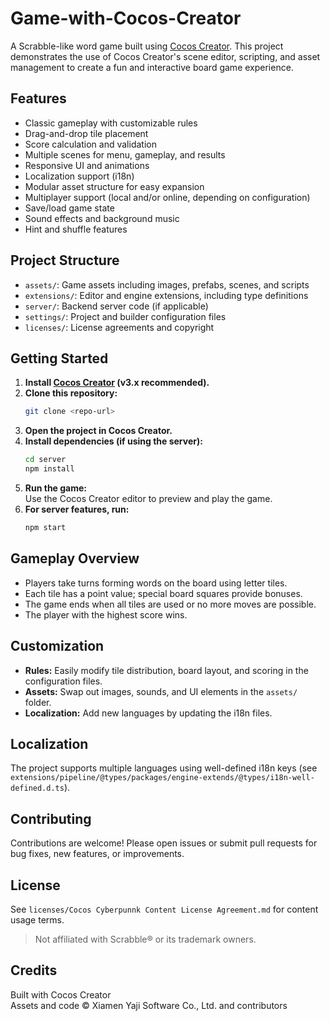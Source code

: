 # Game-with-Cocos-Creator

A Scrabble-like word game built using [Cocos Creator](https://www.cocos.com/en/creator). This project demonstrates the use of Cocos Creator's scene editor, scripting, and asset management to create a fun and interactive board game experience.

## Features

- Classic gameplay with customizable rules
- Drag-and-drop tile placement
- Score calculation and validation
- Multiple scenes for menu, gameplay, and results
- Responsive UI and animations
- Localization support (i18n)
- Modular asset structure for easy expansion
- Multiplayer support (local and/or online, depending on configuration)
- Save/load game state
- Sound effects and background music
- Hint and shuffle features

## Project Structure

- `assets/`: Game assets including images, prefabs, scenes, and scripts
- `extensions/`: Editor and engine extensions, including type definitions
- `server/`: Backend server code (if applicable)
- `settings/`: Project and builder configuration files
- `licenses/`: License agreements and copyright

## Getting Started

1. **Install [Cocos Creator](https://www.cocos.com/en/creator) (v3.x recommended).**
2. **Clone this repository:**
    ```sh
    git clone <repo-url>
    ```
3. **Open the project in Cocos Creator.**
4. **Install dependencies (if using the server):**
    ```sh
    cd server
    npm install
    ```
5. **Run the game:**  
    Use the Cocos Creator editor to preview and play the game.
6. **For server features, run:**
    ```sh
    npm start
    ```

## Gameplay Overview

- Players take turns forming words on the board using letter tiles.
- Each tile has a point value; special board squares provide bonuses.
- The game ends when all tiles are used or no more moves are possible.
- The player with the highest score wins.

## Customization

- **Rules:** Easily modify tile distribution, board layout, and scoring in the configuration files.
- **Assets:** Swap out images, sounds, and UI elements in the `assets/` folder.
- **Localization:** Add new languages by updating the i18n files.

## Localization

The project supports multiple languages using well-defined i18n keys (see `extensions/pipeline/@types/packages/engine-extends/@types/i18n-well-defined.d.ts`).

## Contributing

Contributions are welcome! Please open issues or submit pull requests for bug fixes, new features, or improvements.

## License

See `licenses/Cocos Cyberpunnk Content License Agreement.md` for content usage terms.

> Not affiliated with Scrabble® or its trademark owners.

## Credits

Built with Cocos Creator  
Assets and code © Xiamen Yaji Software Co., Ltd. and contributors